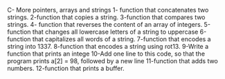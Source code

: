 C- More pointers, arrays and strings
1-  function that concatenates two strings.
2-function that copies a string.
3-function that compares two strings.
4- function that reverses the content of an array of integers.
5-function that changes all lowercase letters of a string to uppercase
6-function that capitalizes all words of a string.
7-function that encodes a string into 1337.
8-function that encodes a string using rot13.
9-Write a function that prints an intege
10-Add one line to this code, so that the program prints a[2] = 98, followed by a new line
11-function that adds two numbers.
12-function that prints a buffer.
